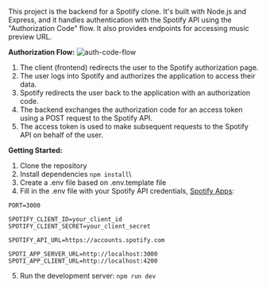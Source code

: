 This project is the backend for a Spotify clone. It's built with Node.js and Express, and it handles authentication with the Spotify API using the "Authorization Code" flow. It also provides endpoints for accessing music preview URL.

**Authorization Flow:**
![auth-code-flow](https://github.com/user-attachments/assets/a7d2ac33-865e-4251-82ef-88a419c8f9d4)


1. The client (frontend) redirects the user to the Spotify authorization page.
2. The user logs into Spotify and authorizes the application to access their data.
3. Spotify redirects the user back to the application with an authorization code.
4. The backend exchanges the authorization code for an access token using a POST request to the Spotify API.
5. The access token is used to make subsequent requests to the Spotify API on behalf of the user.

**Getting Started:**

1. Clone the repository
2. Install dependencies ```npm install```\
3. Create a .env file based on .env.template file
4. Fill in the .env file with your Spotify API credentials, [Spotify Apps](https://developer.spotify.com/dashboard):
```
PORT=3000

SPOTIFY_CLIENT_ID=your_client_id
SPOTIFY_CLIENT_SECRET=your_client_secret

SPOTIFY_API_URL=https://accounts.spotify.com

SPOTI_APP_SERVER_URL=http://localhost:3000
SPOTI_APP_CLIENT_URL=http://localhost:4200
```
5. Run the development server: ```npm run dev```
